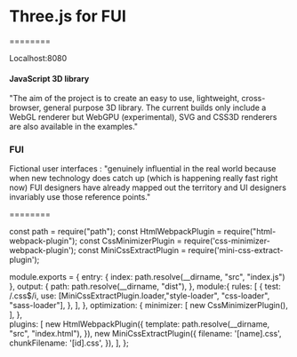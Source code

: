 # Three.js for FUI

========

Localhost:8080

#### JavaScript 3D library ####

"The aim of the project is to create an easy to use, lightweight, cross-browser, general purpose 3D library. The current builds only include a WebGL renderer but WebGPU (experimental), SVG and CSS3D renderers are also available in the examples."

### FUI ###

Fictional user interfaces : "genuinely influential in the real world because when new technology does catch up (which is happening really fast right now) FUI designers have already mapped out the territory and UI designers invariably use those reference points."

========




const path = require("path");
const HtmlWebpackPlugin = require("html-webpack-plugin");
const CssMinimizerPlugin = require('css-minimizer-webpack-plugin');
const MiniCssExtractPlugin = require('mini-css-extract-plugin');

module.exports = {
  entry: { index: path.resolve(__dirname, "src", "index.js") },
  output: {
    path: path.resolve(__dirname, "dist"),
  },
  module:{
    rules: [
      {
        test: /\.css$/i,
        use: [MiniCssExtractPlugin.loader,"style-loader", "css-loader", "sass-loader"],
      },
    ],
  },
  optimization: {
    minimizer: [
      new CssMinimizerPlugin(),
    ],
  },  
  plugins: [
    new HtmlWebpackPlugin({
      template: path.resolve(__dirname, "src", "index.html"),
    }),
    new MiniCssExtractPlugin({
      filename: '[name].css',
      chunkFilename: '[id].css',
    }),
  ],
};
